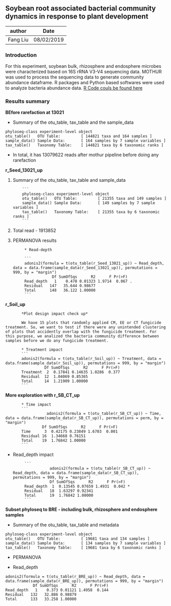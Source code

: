 ## Soybean root associated bacterial community dynamics in response to plant development

author | Date
-----| -----
Fang Liu | 08/02/2019

### Introduction

For this experiment, soybean bulk, rhizosphere and endosphere microbes were characterized based on 16S rRNA V3-V4 sequencing data. MOTHUR was used to process the sequencing data to generate community abundance dataframe. R packages and Python based softwares were used to analyze bacteria abundance data. [R Code couls be found here](https://github.com/liufangbaishikele/Soybean_rhizosphere_microbiome/blob/master/2018_fungicide/Seed_treatment/16S/2018_seed_fungicide_16S_13021.Rmd)

### Results summary


**BEfore rarefaction at 13021**

* Summary of the otu_table, tax_table and the sample_data
```
phyloseq-class experiment-level object
otu_table()   OTU Table:         [ 144821 taxa and 164 samples ]
sample_data() Sample Data:       [ 164 samples by 7 sample variables ]
tax_table()   Taxonomy Table:    [ 144821 taxa by 6 taxonomic ranks ]
```
* In total, it has 13079622 reads after mothur pipeline before doing any rarefaction

**r_Seed_13021_up**

1. Summary of the otu_table, tax_table and sample_data
           
           ```
           phyloseq-class experiment-level object
           otu_table()   OTU Table:         [ 21355 taxa and 149 samples ]
           sample_data() Sample Data:       [ 149 samples by 7 sample variables ]
           tax_table()   Taxonomy Table:    [ 21355 taxa by 6 taxonomic ranks ]
           ```
2. Total read - 1913852

3. PERMANOVA results
           
            * Read-depth

            ```
            adonis2(formula = t(otu_table(r_Seed_13021_up)) ~ Read_depth, data = data.frame(sample_data(r_Seed_13021_up)), permutations = 999, by = "margin")
                        Df SumOfSqs      R2      F Pr(>F)  
            Read_depth   1    0.478 0.01323 1.9714  0.067 .
            Residual   147   35.644 0.98677                
            Total      148   36.122 1.00000
            ```

**r_Soil_up**

           *Plot design impact check up*

           We have 15 plots that randomly applied CM, EE or CT fungicide treatment. So, we want to test if there were any unintended clustering of plots that accidently overlap with the fungicide treatment. For this purpose, we analized the bacteria community difference between samples before we do any fungicide treatment.

           * Treatment impact
           ```
           adonis2(formula = t(otu_table(r_Soil_up)) ~ Treatment, data = data.frame(sample_data(r_Soil_up)), permutations = 999, by = "margin")
                     Df SumOfSqs      R2      F Pr(>F)
           Treatment  2  0.17841 0.14635 1.0286  0.377
           Residual  12  1.04069 0.85365              
           Total     14  1.21909 1.00000
           ```

**More exploration with r_SB_CT_up**

           * Time impact
           ```
                      adonis2(formula = t(otu_table(r_SB_CT_up)) ~ Time, data = data.frame(sample_data(r_SB_CT_up)), permutations = perm, by = "margin")
                    Df SumOfSqs      R2      F Pr(>F)    
           Time      3  0.42175 0.23849 1.6703  0.001 
           Residual 16  1.34668 0.76151                  
           Total    19  1.76842 1.00000
           ```
* Read_depth impact
           
           ```
                      adonis2(formula = t(otu_table(r_SB_CT_up)) ~ Read_depth, data = data.frame(sample_data(r_SB_CT_up)), permutations = 999, by = "margin")
                      Df SumOfSqs      R2      F Pr(>F)  
           Read_depth  1  0.13545 0.07659 1.4931  0.042 *
           Residual   18  1.63297 0.92341                
           Total      19  1.76842 1.00000
           ```
**Subset phyloseq to BRE - including bulk, rhizosphere and endosphere samples**

* Summary of the otu_table, tax_table and metadata

```
phyloseq-class experiment-level object
otu_table()   OTU Table:         [ 19681 taxa and 134 samples ]
sample_data() Sample Data:       [ 134 samples by 7 sample variables ]
tax_table()   Taxonomy Table:    [ 19681 taxa by 6 taxonomic ranks ]
```
* PERMANOVA 

* Read_depth

```
adonis2(formula = t(otu_table(r_BRE_up)) ~ Read_depth, data = data.frame(sample_data(r_BRE_up)), permutations = 999, by = "margin")
            Df SumOfSqs      R2      F Pr(>F)
Read_depth   1    0.373 0.01121 1.4958  0.144
Residual   132   32.886 0.98879              
Total      133   33.258 1.00000
```










